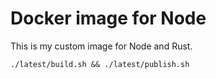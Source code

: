 # Docker image for Node

This is my custom image for Node and Rust.

```
./latest/build.sh && ./latest/publish.sh
```
